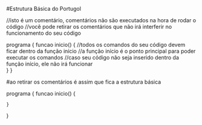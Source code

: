 #Estrutura Básica do Portugol

//isto é um comentário, comentários não são executados na hora de rodar o código
//você pode retirar os comentários que não irá interferir no funcionamento do seu código

programa {
	funcao inicio() { 
		//todos os comandos do seu código devem ficar dentro da função início
		//a função início é o ponto principal para poder executar os comandos
		//caso seu código não seja inserido dentro da função início, ele não irá funcionar	
	}
}

#ao retirar os comentários é assim que fica a estrutura básica

programa {
	funcao inicio() { 
		
	}
}



